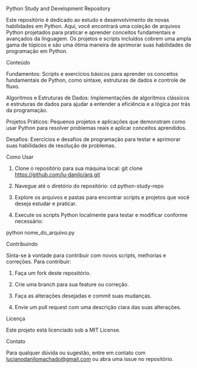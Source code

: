 Python Study and Development Repository

Este repositório é dedicado ao estudo e 
desenvolvimento de novas habilidades em 
Python. Aqui, você encontrará uma coleção 
de arquivos Python projetados para praticar
e aprender conceitos fundamentais e 
avançados da linguagem. 
Os projetos e scripts incluídos cobrem
uma ampla gama de tópicos e são uma ótima
maneira de aprimorar suas habilidades de
programação em Python.

Conteúdo

Fundamentos: Scripts e exercícios básicos
para aprender os conceitos fundamentais de 
Python, como sintaxe, estruturas de dados e
controle de fluxo.

Algoritmos e Estruturas de Dados:
Implementações de algoritmos clássicos e 
estruturas de dados para ajudar a entender
a eficiência e a lógica por trás da
programação.

Projetos Práticos: 
Pequenos projetos e aplicações que 
demonstram como usar Python para resolver
problemas reais e aplicar conceitos
aprendidos.

Desafios: 
Exercícios e desafios de programação
para testar e aprimorar suas habilidades
de resolução de problemas.

Como Usar

1. Clone o repositório para sua máquina local:
git clone https://github.com/lu-danilo/arq.git

2. Navegue até o diretório do repositório:
cd python-study-repo

3. Explore os arquivos e pastas para
   encontrar scripts e projetos que você
   deseja estudar e praticar.

4. Execute os scripts Python localmente
para testar e modificar conforme necessário:

python nome_do_arquivo.py


Contribuindo

Sinta-se à vontade para contribuir com
novos scripts, melhorias e correções. Para contribuir:

1. Faça um fork deste repositório.

2. Crie uma branch para sua feature ou correção.

3. Faça as alterações desejadas e commit suas mudanças.

4. Envie um pull request com uma descrição clara das suas alterações.

Licença

Este projeto está licenciado sob a MIT License.

Contato

Para qualquer dúvida ou sugestão, entre em contato 
com lucianodanilomachado@gmail.com ou abra uma issue no repositório.
